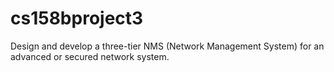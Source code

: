 cs158bproject3
==============

Design and develop a three-tier NMS (Network  Management System) for an advanced or secured network system.